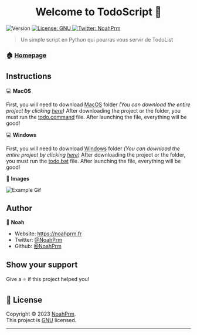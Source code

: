 <h1 align="center">Welcome to TodoScript 👋</h1>
<p>
  <img alt="Version" src="https://img.shields.io/badge/version-1.0.1-blue.svg?cacheSeconds=2592000" />
  <a href="https://github.com/NoahPrm/PasswordChecker/blob/main/LICENSE" target="_blank">
    <img alt="License: GNU" src="https://img.shields.io/badge/License-GNU-blue.svg" />
  </a>
  <a href="https://twitter.com/NoahPrm" target="_blank">
    <img alt="Twitter: NoahPrm" src="https://img.shields.io/twitter/follow/NoahPrm.svg?style=social" />
  </a>
</p>

> Un simple script en Python qui pourras vous servir de TodoList

### 🏠 [Homepage](https://github.com/NoahPrm/TodoScript)

## Instructions

💻 **MacOS**

First, you will need to download [MacOS](https://github.com/NoahPrm/TodoScript/tree/main/MacOS) folder _(You can download the entire project by clicking [here](https://github.com/NoahPrm/TodoScript/archive/refs/heads/main.zip))_
After downloading the project or the folder, you must run the [todo.command](https://github.com/NoahPrm/TodoScript/blob/main/MacOS/todo.command) file.
After launching the file, everything will be good!

💻 **Windows**

First, you will need to download [Windows](https://github.com/NoahPrm/TodoScript/tree/main/Windows) folder _(You can download the entire project by clicking [here](https://github.com/NoahPrm/TodoScript/archive/refs/heads/main.zip))_
After downloading the project or the folder, you must run the [todo.bat](https://github.com/NoahPrm/TodoScript/blob/main/Windows/todo.bat) file.
After launching the file, everything will be good!

📸 **Images**

![Example Gif](https://cdn.discordapp.com/attachments/1075583371025055774/1185657971728973885/ToDo-App-by-NoahPrm.gif?ex=65906908&is=657df408&hm=df73a8378aa6281a91416063a5cd086c929b8b46898fd655610216b24298addb&)

## Author

👤 **Noah**

* Website: https://noahprm.fr
* Twitter: [@NoahPrm](https://twitter.com/NoahPrm)
* Github: [@NoahPrm](https://github.com/NoahPrm)

## Show your support

Give a ⭐️ if this project helped you!

## 📝 License

Copyright © 2023 [NoahPrm](https://github.com/NoahPrm).<br />
This project is [GNU](https://github.com/NoahPrm/TodoScript/blob/main/LICENSE) licensed.

***
